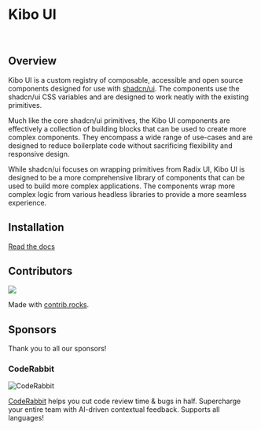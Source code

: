 # Kibo UI

<div>
  <img src="https://img.shields.io/npm/dy/kibo-ui" alt="" />
  <img src="https://img.shields.io/npm/v/kibo-ui" alt="" />
  <img src="https://img.shields.io/github/license/haydenbleasel/kibo" alt="" />
</div>

## Overview

Kibo UI is a custom registry of composable, accessible and open source components designed for use with [shadcn/ui](https://ui.shadcn.com/). The components use the shadcn/ui CSS variables and are designed to work neatly with the existing primitives.

Much like the core shadcn/ui primitives, the Kibo UI components are effectively a collection of building blocks that can be used to create more complex components. They encompass a wide range of use-cases and are designed to reduce boilerplate code without sacrificing flexibility and responsive design.

While shadcn/ui focuses on wrapping primitives from Radix UI, Kibo UI is designed to be a more comprehensive library of components that can be used to build more complex applications. The components wrap more complex logic from various headless libraries to provide a more seamless experience.

## Installation

[Read the docs](https://www.kibo-ui.com/)

## Contributors

<a href="https://github.com/afuhflynn/kibo/graphs/contributors">
  <img src="https://contrib.rocks/image?repo=afuhflynn/kibo" />
</a>

Made with [contrib.rocks](https://contrib.rocks).

## Sponsors

Thank you to all our sponsors!

### CodeRabbit

![CodeRabbit](./apps/docs/public/sponsors/coderabbit.png)

[CodeRabbit](https://www.coderabbit.ai/) helps you cut code review time & bugs in half. Supercharge your entire team with AI-driven contextual feedback. Supports all languages!
